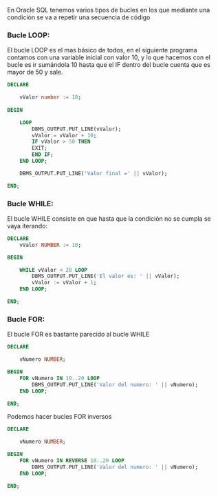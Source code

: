 En Oracle SQL tenemos varios tipos de bucles en los que mediante una condición se va a repetir una secuencia de código

### Bucle LOOP:

El bucle LOOP es el mas básico de todos, en el siguiente programa contamos con una variable inicial con valor 10, y lo que hacemos con el bucle es ir sumándola 10 hasta que el IF dentro del bucle cuenta que es mayor de 50 y sale.

```SQL
DECLARE

	vValor number := 10;
	
BEGIN

	LOOP
		DBMS_OUTPUT.PUT_LINE(vValor);
		vValor:= vValor + 10;
		IF vValor > 50 THEN
		EXIT;
		END IF;
	END LOOP;

	DBMS_OUTPUT.PUT_LINE('Valor final =' || vValor);	

END;
```

### Bucle WHILE:

El bucle WHILE consiste en que hasta que la condición no se cumpla se vaya iterando: 

```sql
DECLARE 
	vValor NUMBER := 10;

BEGIN

	WHILE vValor < 20 LOOP
		DBMS_OUTPUT.PUT_LINE('El valor es: ' || vValor);
		vValor := vValor + 1;
	END LOOP;

END;
```

### Bucle FOR:

El bucle FOR es bastante parecido al bucle WHILE

```SQL
DECLARE 

	vNumero NUMBER;

BEGIN 
	FOR vNumero IN 10..20 LOOP
		DBMS_OUTPUT.PUT_LINE('Valor del numero: ' || vNumero);
	END LOOP;

END;
```

Podemos hacer bucles FOR inversos

```sql
DECLARE 

	vNumero NUMBER;

BEGIN 
	FOR vNumero IN REVERSE 10..20 LOOP
		DBMS_OUTPUT.PUT_LINE('Valor del numero: ' || vNumero);
	END LOOP;

END;
```